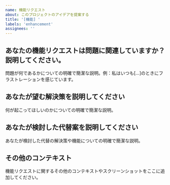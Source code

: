```yaml
---
name: 機能リクエスト
about: このプロジェクトのアイデアを提案する
title: '[機能] '
labels: 'enhancement'
assignees: ''
---
```


## あなたの機能リクエストは問題に関連していますか？説明してください。
問題が何であるかについての明確で簡潔な説明。例：私はいつも[...]のときにフラストレーションを感じています。

## あなたが望む解決策を説明してください
何が起こってほしいのかについての明確で簡潔な説明。

## あなたが検討した代替案を説明してください
あなたが検討した代替の解決策や機能についての明確で簡潔な説明。

## その他のコンテキスト
機能リクエストに関するその他のコンテキストやスクリーンショットをここに追加してください。
